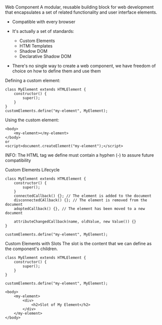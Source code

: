 Web Component
A modular, reusable building block for web development that encapsulates a set of related functionality and user interface elements.

- Compatible with every browser
- It's actually a set of standards:
  - Custom Elements
  - HTMl Templates
  - Shadow DOM
  - Declarative Shadow DOM

- There's no single way to create a web component, we have freedom of choice on how to define them and use them

Defining a custom element:
```
class MyElement extends HTMLElement {
    constructor() {
        super();
    }
}
customElements.define("my-element", MyElement);
```

Using the custom element:
```
<body>
    <my-element></my-element>
</body>
or
<script>document.createElement("my-element");</script>
```
INFO: The HTML tag we define must contain a hyphen (-) to assure future compatibility

Custom Elements Lifecycle
```
class MyElement extends HTMLElement {
    constructor() {
        super();
    }
    connectedCallback() {}; // The element is added to the document
    disconnectedCAllback() {}; // The element is removed from the document
    adoptedCallback() {}, // The element has been moved to a new document

    attributeChangedCallback(name, oldValue, new Value()) {}
}

customElements.define("my-element", MyElement);
```

Custom Elements with Slots
The slot is the content that we can define as the component's children.
```
class MyElement extends HTMLElement {
    constructor() {
        super();
    }
}

customElements.define("my-element", MyElement);
```
```
<body>
    <my-element>
        <div>
            <h2>Slot of My Element</h2>
        </div>
    </my-element>
</body>
```